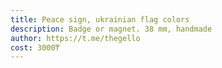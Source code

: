 ```yaml
---
title: Peace sign, ukrainian flag colors
description: Badge or magnet. 38 mm, handmade
author: https://t.me/thegello
cost: 3000₸
---
```

